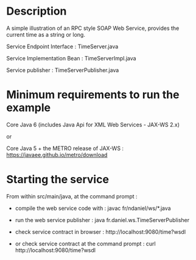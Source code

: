 # Description

A simple illustration of an RPC style SOAP Web Service, provides the current time as a string or long.

Service Endpoint Interface : TimeServer.java

Service Implementation Bean : TimeServerImpl.java

Service publisher : TimeServerPublisher.java

# Minimum requirements to run the example

Core Java 6 (includes Java Api for XML Web Services - JAX-WS 2.x)

or

Core Java 5 + the METRO release of JAX-WS : https://javaee.github.io/metro/download

# Starting the service

From within src/main/java, at the command prompt : 

 - compile the web service code with : javac fr/ndaniel/ws/*.java
 
 - run the web service publisher : java fr.daniel.ws.TimeServerPublisher
 
 - check service contract in browser : http://localhost:9080/time?wsdl
 
 - or check service contract at the command prompt : curl http://localhost:9080/time?wsdl


